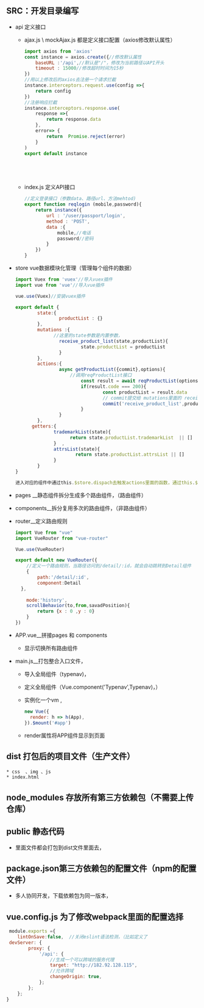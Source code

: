 ##  SRC：开发目录编写 

* api 定义接口

  * ajax.js \   mockAjax.js 都是定义接口配置（axios修改默认属性）

    ```js
    import axios from 'axios'
    const instance = axios.create({//修改默认属性
        baseURL :'/api',//默认是"/"，修改为当前路径以API开头
        timeout : 15000//修改超时时间为15秒
    })
    //用以上修改后的axios去注册一个请求拦截
    instance.interceptors.request.use(config =>{
        return config
    })
    //注册响应拦截
    instance.interceptors.response.use(
        response =>{
            return response.data
        },
        error=> {
            return  Promise.reject(error)
        }
    )
    export default instance
    
    
    
    
    
    
    ```

  * index.js 定义API接口

    ```js
    //定义登录接口（参数data、路径url、方法mehtod)
    export function reqlogin (mobile,password){
        return instance({
            url : '/user/passport/login',
            method : 'POST',
            data :{
                mobile,//电话
                password//密码
            }
        })
    }
    ```

* store   vue数据模块化管理（管理每个组件的数据）

  ```js
  import Vuex from 'vuex'//导入vuex插件
  import vue from 'vue'//导入vue插件
  
  vue.use(Vuex)//安装vuex插件
  
  export default {
          state:{
                  productList : {}
          },
          mutations :{
              	//这里的state参数是内置参数，
                  receive_product_list(state,productList){
                          state.productList = productList
                  }
          },
          actions:{
                  async getProductList({commit},options){
                      //调用reqProductList接口
                          const result = await reqProductList(options)
                          if(result.code === 200){
                                  const productList = result.data
                                  // commit提交给 mutations里面的 receive_product_list这个函数，并把								productList这个参数给mutations
                                  commit('receive_product_list',productList)
                          }
                  }
          },
      	getters:{
                trademarkList(state){
                      return state.productList.trademarkList  || []
                }  ,
                attrsList(state){
                        return state.productList.attrsList || []
                }
          }
  }
  
  进入对应的组件中通过this.$store.dispach去触发actions里面的函数，通过this.$store.state. productList从而获取到数据，最后渲染到页面
  ```

* pages __静态组件拆分生成多个路由组件，（路由组件）

* components__拆分复用多次的路由组件，（非路由组件）

* router__定义路由规则

  ```js
  import Vue from "vue"
  import VueRouter from "vue-router"
  
  Vue.use(VueRouter)
  
  export default new VueRouter({
      //定义一个路由规则，当路径访问到/detail/:id，就会自动跳转到Detail组件
      {
          path:'/detail/:id',
          component:Detail
  	},
      
      mode:'history',
      scrollBehavior(to,from,savadPosition){
          return {x : 0 ,y : 0}
      }
  })
  ```

  

* APP.vue__拼接pages 和 components

  * <router-view></router-view> 显示切换所有路由组件

* main.js__打包整合入口文件，

  * 导入全局组件（typenav)，

  * 定义全局组件（Vue.component('Typenav',Typenav)，）

  * 实例化一个vm ,

    ```js
    new Vue({
      render: h => h(App),
    }).$mount('#app')
    
    ```

  * render属性将APP组件显示到页面

##  dist  打包后的项目文件（生产文件）

	* css  、img 、js
	* index.html

## node_modules  存放所有第三方依赖包（不需要上传仓库）



## public 静态代码

 * 里面文件都会打包到dist文件里面去，

## package.json第三方依赖包的配置文件（npm的配置文件）

* 多人协同开发，下载依赖包为同一版本，

## vue.config.js 为了修改webpack里面的配置选择

```jsx
 module.exports ={
    lintOnSave:false,  //关闭eslint语法检测，（比如定义了                        没有使用的变量） 
 devServer: {
        proxy: {
            '/api': {
                //生成一个可以跨域的服务代理
                target: "http://182.92.128.115",
                //允许跨域
                changeOrigin: true,
            };
        };
    };
}
```













